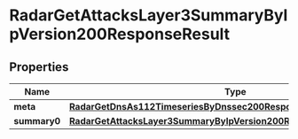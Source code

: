 

# RadarGetAttacksLayer3SummaryByIpVersion200ResponseResult


## Properties

| Name | Type | Description | Notes |
|------------ | ------------- | ------------- | -------------|
|**meta** | [**RadarGetDnsAs112TimeseriesByDnssec200ResponseResultMeta**](RadarGetDnsAs112TimeseriesByDnssec200ResponseResultMeta.md) |  |  |
|**summary0** | [**RadarGetAttacksLayer3SummaryByIpVersion200ResponseResultSummary0**](RadarGetAttacksLayer3SummaryByIpVersion200ResponseResultSummary0.md) |  |  |



